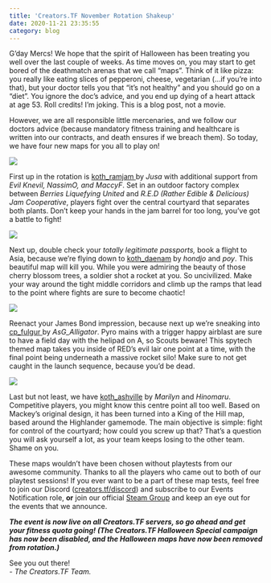 ```yaml
---
title: 'Creators.TF November Rotation Shakeup'
date: 2020-11-21 23:35:55
category: blog
---
```


<p><span style="font-weight: 400;">G&rsquo;day Mercs! We hope that the spirit of Halloween has been treating you well over the last couple of weeks. As time moves on, you may start to get bored of the deathmatch arenas that we call &ldquo;maps&rdquo;. Think of it like pizza: you really like eating slices of pepperoni, cheese, vegetarian (&hellip;if you&rsquo;re into that), but your doctor tells you that &ldquo;it&rsquo;s not healthy&rdquo; and you should go on a &ldquo;diet&rdquo;. You ignore the doc&rsquo;s advice, and you end up dying of a heart attack at age 53. Roll credits! I&rsquo;m joking. This is a blog post, not a movie.</span></p>
<p><span style="font-weight: 400;">However, we are all responsible little mercenaries, and we follow our doctors advice (because mandatory fitness training and healthcare is written into our contracts, and death ensures if we breach them). So today, we have four new maps for you all to play on!</span></p>
<p><a class="no-anim-underline" href="https://steamcommunity.com/sharedfiles/filedetails/?id=459778887&amp;searchtext=koth_ramjam" target="_blank"><img src="{{site.url}}/cdn/assets/images/blogposts/80/nov2020_ramjam.jpg" /></a></p>
<p><span style="font-weight: 400;">First up in the rotation is </span><a href="https://steamcommunity.com/sharedfiles/filedetails/?id=459778887&amp;searchtext=koth_ramjam" target="_blank"><span style="font-weight: 400;">koth_ramjam </span></a><span style="font-weight: 400;">by </span><em><span style="font-weight: 400;">Jusa </span></em><span style="font-weight: 400;">with additional support from </span><em><span style="font-weight: 400;">Evil Knevil, NassimO, and MaccyF</span></em><span style="font-weight: 400;">. Set in an outdoor factory complex between </span><em><span style="font-weight: 400;">Berries Liquefying United </span></em><span style="font-weight: 400;">and </span><em><span style="font-weight: 400;">R.E.D (Rather Edible &amp; Delicious) Jam Cooperative</span></em><span style="font-weight: 400;">, players fight over the central courtyard that separates both plants. Don&rsquo;t keep your hands in the jam barrel for too long, you&rsquo;ve got a battle to fight!</span></p>
<p><a class="no-anim-underline" href="https://beta.creators.tf/submissions/view/102" target="_blank"><img src="{{site.url}}/cdn/assets/images/blogposts/80/nov2020_daeman.jpg" /></a></p>
<p><span style="font-weight: 400;">Next up, double check your </span><em><span style="font-weight: 400;">totally legitimate passports, </span></em><span style="font-weight: 400;">book a flight to Asia, because we&rsquo;re flying down to </span><a href="https://beta.creators.tf/submissions/view/102" target="_blank"><span style="font-weight: 400;">koth_daenam</span></a><span style="font-weight: 400;"> by </span><em><span style="font-weight: 400;">hondjo</span></em><span style="font-weight: 400;"> and </span><em><span style="font-weight: 400;">poy</span></em><span style="font-weight: 400;">. This beautiful map will kill you. While you were admiring the beauty of those cherry blossom trees, a soldier shot a rocket at you. So uncivilized. Make your way around the tight middle corridors and climb up the ramps that lead to the point where fights are sure to become chaotic!</span></p>
<p><a class="no-anim-underline" href="https://steamcommunity.com/sharedfiles/filedetails/?id=2068252300" target="_blank"><img src="{{site.url}}/cdn/assets/images/blogposts/80/nov2020_fulgur.jpg" /></a></p>
<p><span style="font-weight: 400;">Reenact your James Bond impression, because next up we&rsquo;re sneaking into </span><a href="https://steamcommunity.com/sharedfiles/filedetails/?id=2068252300" target="_blank"><span style="font-weight: 400;">cp_fulgur </span></a><span style="font-weight: 400;">by </span><em><span style="font-weight: 400;">AsG_Alligator</span></em><span style="font-weight: 400;">. Pyro mains with a trigger happy airblast are sure to have a field day with the helipad on A, so Scouts beware! This spytech themed map takes you inside of RED&rsquo;s evil lair one point at a time, with the final point being underneath a massive rocket silo! Make sure to not get caught in the launch sequence, because you&rsquo;d be dead.</span></p>
<p><a class="no-anim-underline" href="https://beta.creators.tf/submissions/view/328" target="_blank"><img src="{{site.url}}/cdn/assets/images/blogposts/80/nov2020_ashville.jpg" /></a></p>
<p><span style="font-weight: 400;">Last but not least, we have </span><a href="https://beta.creators.tf/submissions/view/328" target="_blank"><span style="font-weight: 400;">koth_ashville</span></a><span style="font-weight: 400;"> by </span><em><span style="font-weight: 400;">Marilyn </span></em><span style="font-weight: 400;">and </span><em><span style="font-weight: 400;">Hinomaru</span></em><span style="font-weight: 400;">. Competitive players, you might know this centre point all too well. Based on Mackey&rsquo;s original design, it has been turned into a King of the Hill map, based around the Highlander gamemode. The main objective is simple: fight for control of the courtyard; how could you screw up that? That&rsquo;s a question you will ask yourself a lot, as your team keeps losing to the other team. Shame on you.</span></p>
<p><span style="font-weight: 400;">These maps wouldn&rsquo;t have been chosen without playtests from our awesome community. Thanks to all the players who came out to both of our playtest sessions! If you ever want to be a part of these map tests, feel free to join our Discord (</span><a href="http://creators.tf/discord"><span style="font-weight: 400;">creators.tf/discord</span></a><span style="font-weight: 400;">) and subscribe to our Events Notification role, </span><strong>or</strong><span style="font-weight: 400;"> join our official </span><a href="https://steamcommunity.com/groups/CreatorsTF"><span style="font-weight: 400;">Steam Group</span></a><span style="font-weight: 400;"> and keep an eye out for the events that we announce.</span></p>
<p><strong><em>The event is now live on all Creators.TF servers, so go ahead and get your fitness quota going! (The Creators.TF Halloween Special campaign has now been disabled, and the Halloween maps have now been removed from rotation.)</em></strong></p>
<p><span style="font-weight: 400;">See you out there!<br /></span><em><span style="font-weight: 400;">- The Creators.TF Team.</span></em></p>
